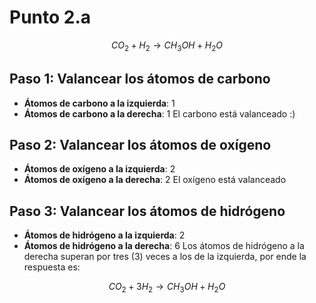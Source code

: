 # Punto 2.a

$$
CO_2 + H_2 \rightarrow CH_3OH + H_2O
$$

## Paso 1: Valancear los átomos de carbono
- **Átomos de carbono a la izquierda**: 1
- **Átomos de carbono a la derecha**: 1
El carbono está valanceado :)
## Paso 2: Valancear los átomos de oxígeno
- **Átomos de oxígeno a la izquierda**: 2
- **Átomos de oxígeno a la derecha**: 2
El oxígeno está valanceado

## Paso 3: Valancear los átomos de hidrógeno
- **Átomos de hidrógeno a la izquierda**: 2
- **Átomos de hidrógeno a la derecha**: 6
Los átomos de hidrógeno a la derecha superan por tres (3) veces a los de la izquierda, por ende la respuesta es:

$$
CO_2 + 3H_2 \rightarrow CH_3OH + H_2O
$$
